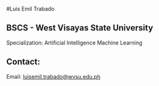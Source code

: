 #Luis Emil Trabado
## BSCS - West Visayas State University
Specialization: 
Artificial Intelligence
Machine Learning

## Contact:
Email: luisemil.trabado@wvsu.edu.ph
